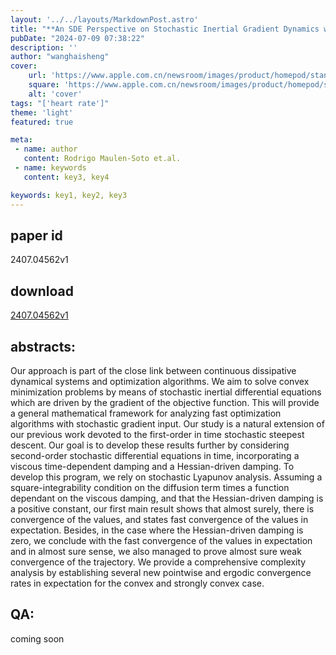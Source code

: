 ```yaml
---
layout: '../../layouts/MarkdownPost.astro'
title: "**An SDE Perspective on Stochastic Inertial Gradient Dynamics with TimeDependent Viscosity and Geometric Damping**"
pubDate: "2024-07-09 07:38:22"
description: ''
author: "wanghaisheng"
cover:
    url: 'https://www.apple.com.cn/newsroom/images/product/homepod/standard/Apple-HomePod-hero-230118_big.jpg.large_2x.jpg'
    square: 'https://www.apple.com.cn/newsroom/images/product/homepod/standard/Apple-HomePod-hero-230118_big.jpg.large_2x.jpg'
    alt: 'cover'
tags: "['heart rate']"
theme: 'light'
featured: true

meta:
 - name: author
   content: Rodrigo Maulen-Soto et.al.
 - name: keywords
   content: key3, key4

keywords: key1, key2, key3
---
```


## paper id
2407.04562v1
## download
[2407.04562v1](http://arxiv.org/abs/2407.04562v1)
## abstracts:
Our approach is part of the close link between continuous dissipative dynamical systems and optimization algorithms. We aim to solve convex minimization problems by means of stochastic inertial differential equations which are driven by the gradient of the objective function. This will provide a general mathematical framework for analyzing fast optimization algorithms with stochastic gradient input. Our study is a natural extension of our previous work devoted to the first-order in time stochastic steepest descent. Our goal is to develop these results further by considering second-order stochastic differential equations in time, incorporating a viscous time-dependent damping and a Hessian-driven damping. To develop this program, we rely on stochastic Lyapunov analysis. Assuming a square-integrability condition on the diffusion term times a function dependant on the viscous damping, and that the Hessian-driven damping is a positive constant, our first main result shows that almost surely, there is convergence of the values, and states fast convergence of the values in expectation. Besides, in the case where the Hessian-driven damping is zero, we conclude with the fast convergence of the values in expectation and in almost sure sense, we also managed to prove almost sure weak convergence of the trajectory. We provide a comprehensive complexity analysis by establishing several new pointwise and ergodic convergence rates in expectation for the convex and strongly convex case.
## QA:
coming soon
